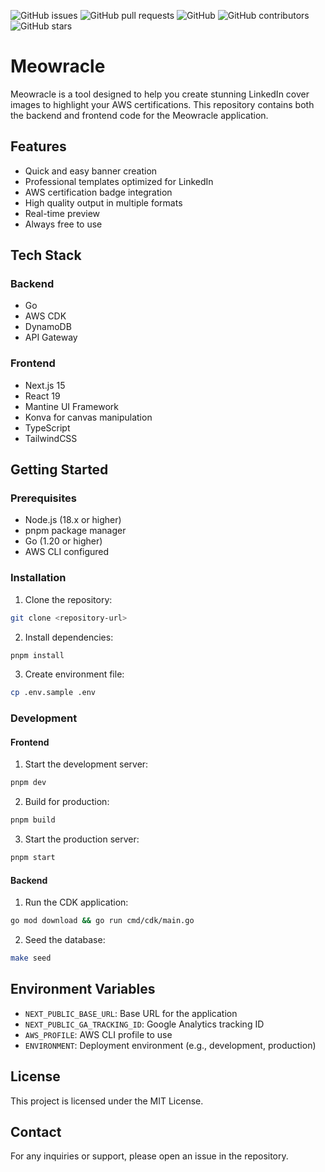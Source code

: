 ![GitHub issues](https://img.shields.io/github/issues/weebNeedWeed/meowracle)
![GitHub pull requests](https://img.shields.io/github/issues-pr/weebNeedWeed/meowracle)
![GitHub](https://img.shields.io/github/license/weebNeedWeed/meowracle)
![GitHub contributors](https://img.shields.io/github/contributors/weebNeedWeed/meowracle)
![GitHub stars](https://img.shields.io/github/stars/weebNeedWeed/meowracle)

# Meowracle

Meowracle is a tool designed to help you create stunning LinkedIn cover images to highlight your AWS certifications. This repository contains both the backend and frontend code for the Meowracle application.

## Features

- Quick and easy banner creation
- Professional templates optimized for LinkedIn
- AWS certification badge integration
- High quality output in multiple formats
- Real-time preview
- Always free to use

## Tech Stack

### Backend

- Go
- AWS CDK
- DynamoDB
- API Gateway

### Frontend

- Next.js 15
- React 19
- Mantine UI Framework
- Konva for canvas manipulation
- TypeScript
- TailwindCSS

## Getting Started

### Prerequisites

- Node.js (18.x or higher)
- pnpm package manager
- Go (1.20 or higher)
- AWS CLI configured

### Installation

1. Clone the repository:
  ```bash
  git clone <repository-url>
  ```

2. Install dependencies:
  ```bash
  pnpm install
  ```

3. Create environment file:
  ```bash
  cp .env.sample .env
  ```

### Development

#### Frontend

1. Start the development server:
  ```bash
  pnpm dev
  ```

2. Build for production:
  ```bash
  pnpm build
  ```

3. Start the production server:
  ```bash
  pnpm start
  ```

#### Backend

1. Run the CDK application:
  ```bash
  go mod download && go run cmd/cdk/main.go
  ```

2. Seed the database:
  ```bash
  make seed
  ```

## Environment Variables

- `NEXT_PUBLIC_BASE_URL`: Base URL for the application
- `NEXT_PUBLIC_GA_TRACKING_ID`: Google Analytics tracking ID
- `AWS_PROFILE`: AWS CLI profile to use
- `ENVIRONMENT`: Deployment environment (e.g., development, production)

## License

This project is licensed under the MIT License.

## Contact

For any inquiries or support, please open an issue in the repository.